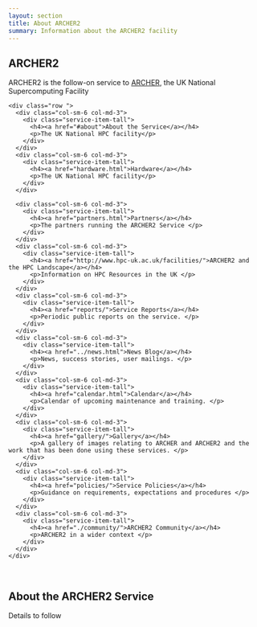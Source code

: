 ```yaml
---
layout: section
title: About ARCHER2 
summary: Information about the ARCHER2 facility
---
```




<!-- Service Start -->
<section id="service">
  <div class="container">
    <div class="row">
      <div class="section-title">
        <h2>ARCHER2</h2>
        <p>ARCHER2 is the follow-on service to <a href="http://archer.ac.uk">ARCHER</a>, the UK National Supercomputing Facility</p>
      </div>
    </div>

    <div class="row ">
      <div class="col-sm-6 col-md-3">
        <div class="service-item-tall">
          <h4><a href="#about">About the Service</a></h4>
          <p>The UK National HPC facility</p>
        </div>
      </div>
      <div class="col-sm-6 col-md-3">
        <div class="service-item-tall">
          <h4><a href="hardware.html">Hardware</a></h4>
          <p>The UK National HPC facility</p>
        </div>
      </div>

      <div class="col-sm-6 col-md-3">
        <div class="service-item-tall">
          <h4><a href="partners.html">Partners</a></h4>
          <p>The partners running the ARCHER2 Service </p>
        </div>
      </div>
      <div class="col-sm-6 col-md-3">
        <div class="service-item-tall">
          <h4><a href="http://www.hpc-uk.ac.uk/facilities/">ARCHER2 and the HPC Landscape</a></h4>
          <p>Information on HPC Resources in the UK </p>
        </div>
      </div>
      <div class="col-sm-6 col-md-3">
        <div class="service-item-tall">
          <h4><a href="reports/">Service Reports</a></h4>
          <p>Periodic public reports on the service. </p>
        </div>
      </div>
      <div class="col-sm-6 col-md-3">
        <div class="service-item-tall">
          <h4><a href="../news.html">News Blog</a></h4>
          <p>News, success stories, user mailings. </p>
        </div>
      </div>
      <div class="col-sm-6 col-md-3">
        <div class="service-item-tall">
          <h4><a href="calendar.html">Calendar</a></h4>
          <p>Calendar of upcoming maintenance and training. </p>
        </div>
      </div>
      <div class="col-sm-6 col-md-3">
        <div class="service-item-tall">
          <h4><a href="gallery/">Gallery</a></h4>
          <p>A gallery of images relating to ARCHER and ARCHER2 and the work that has been done using these services. </p>
        </div>
      </div>
      <div class="col-sm-6 col-md-3">
        <div class="service-item-tall">
          <h4><a href="policies/">Service Policies</a></h4>
          <p>Guidance on requirements, expectations and procedures </p>
        </div>
      </div>      
      <div class="col-sm-6 col-md-3">
        <div class="service-item-tall">
          <h4><a href="./community/">ARCHER2 Community</a></h4>
          <p>ARCHER2 in a wider context </p>
        </div>
      </div>
    </div>
  </div>
</section>


<a name="about">&nbsp;</a>

## About the ARCHER2 Service

Details to follow